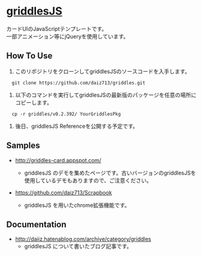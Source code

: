 [griddlesJS](https://github.com/daiz713/griddles/wiki/_pages)
========

カードUIのJavaScriptテンプレートです。  
一部アニメーション等にjQueryを使用しています。

## How To Use
1. このリポジトリをクローンしてgriddlesJSのソースコードを入手します。
 ```
   git clone https://github.com/daiz713/griddles.git
 ```

1. 以下のコマンドを実行してgriddlesJSの最新版のパッケージを任意の場所にコピーします。
 ```
   cp -r griddles/v0.2.392/ YourGriddlesPkg
 ```

1. 後日、griddlesJS Referenceを公開する予定です。

<!--あとはサンプルのソースコードや[Design Guide]()を参考にしながら griddles-manifest.js を編集し、ページをデザインするだけです。-->

## Samples
                   
+ http://griddles-card.appspot.com/
    + griddlesJS のデモを集めたページです。古いバージョンのgriddlesJSを使用しているデモもありますので、ご注意ください。

+ https://github.com/daiz713/Scrapbook
    + griddlesJS を用いたchrome拡張機能です。

## Documentation

+ http://daiiz.hatenablog.com/archive/category/griddles
   + griddlesJS について書いたブログ記事です。
               
